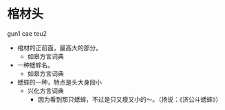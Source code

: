 # 棺材头
gun1 cae teu2
+ 棺材的正前面，最高大的部分。
  * 如皋方言词典
+ 一种蟋蟀名。
  * 如皋方言词典
+ 蟋蟀的一种，特点是头大身段小
  * 兴化方言词典
    - 因为看到那只蟋蟀，不过是只又瘦又小的～。（扬说：《济公斗蟋蟀》）

